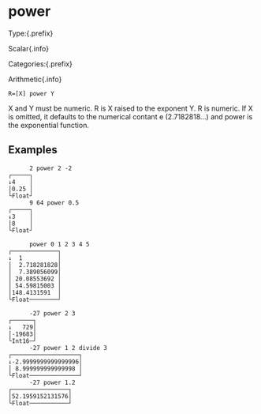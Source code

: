 # power

Type:{.prefix}

Scalar{.info}

Categories:{.prefix}

Arithmetic{.info}

~~~
R=[X] power Y
~~~

X and Y must be numeric. R is X raised to the exponent Y.  R is numeric.
If X is omitted, it defaults to the numerical contant e (2.7182818...)
and power is the exponential function.

## Examples

~~~
      2 power 2 -2
┌─────┐
↓4    │
│0.25 │
└Float┘
      9 64 power 0.5
┌─────┐
↓3    │
│8    │
└Float┘

      power 0 1 2 3 4 5
┌─────────────┐
↓  1          │
│  2.718281828│
│  7.389056099│
│ 20.08553692 │
│ 54.59815003 │
│148.4131591  │
└Float────────┘

      -27 power 2 3
┌──────┐
↓   729│
│-19683│
└Int16─┘
      -27 power 1 2 divide 3
┌───────────────────┐
↓-2.9999999999999996│
│ 8.999999999999998 │
└Float──────────────┘
      -27 power 1.2
┌────────────────┐
│52.1959152131576│
└Float───────────┘
~~~

